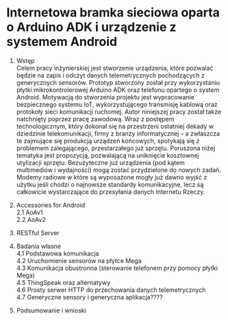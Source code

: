 # Internetowa bramka sieciowa oparta o Arduino ADK i urządzenie z systemem Android
1. Wstęp<br/>
Celem pracy inżynierskiej jest stworzenie urządzenia, które pozwalać będzie na zapis i odczyt danych telemetrycznych pochodzących z generycznych sensorów. Prototyp stworzony został przy wykorzystaniu płytki mikrokontrolerowej Arduino ADK oraz telefonu opartego o system Android. Motywacją do stworzenia projektu jest wypracowanie bezpiecznego systemu IoT, wykorzystującego transmisję kablową oraz protokoły sieci komunikacji ruchomej. Autor niniejszej pracy został także natchnięty poprzez pracę zawodową. Wraz z postępem technologicznym, który dokonał się na przestrzeni ostatniej dekady w dziedzinie telekomunikacji, firmy z branży informatycznej – a zwłaszcza te zajmujące się produkcją urządzeń końcowych, spotykają się z problemem zalegającego, przestarzałego już sprzętu. Poruszona niżej tematyka jest propozycją, pozwalającą na uniknięcie kosztownej utylizacji sprzętu. Bezużyteczne już urządzenia (pod kątem multimediów i wydajności) mogą zostać przydzielone do nowych zadań. Modemy radiowe w które są wyposażone mogły już dawno wyjść z użytku jeśli chodzi o najnowsze standardy komunikacyjne, lecz są całkowicie wystarczające do przesyłania danych Internetu Rzeczy.

2. Accessories for Android<br/>
2.1 AoAv1<br/>
2.2 AoAv2<br/>

3. RESTful Server<br/>

4. Badania własne<br/>
4.1 Podstawowa komunikacja<br/>
4.2 Uruchomienie sensorów na płytce Mega<br/>
4.3 Komunikacja obustronna (sterowanie telefonem przy pomocy płytki Mega)<br/>
4.5 ThingSpeak oraz alternatywy<br/>
4.6 Prosty serwer HTTP do przechowania danych telemetrycznych<br/>
4.7 Generyczne sensory i generyczna aplikacja????<br/>

5. Podsumowanie i wnioski<br/>
